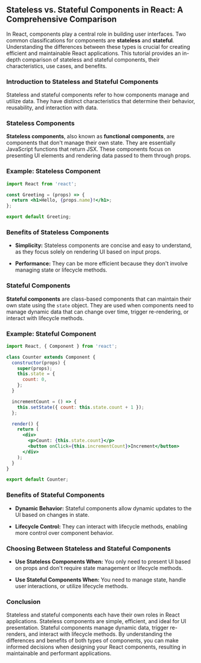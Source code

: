 ## Stateless vs. Stateful Components in React: A Comprehensive Comparison

In React, components play a central role in building user interfaces. Two common classifications for components are **stateless** and **stateful**. Understanding the differences between these types is crucial for creating efficient and maintainable React applications. This tutorial provides an in-depth comparison of stateless and stateful components, their characteristics, use cases, and benefits.

### Introduction to Stateless and Stateful Components

Stateless and stateful components refer to how components manage and utilize data. They have distinct characteristics that determine their behavior, reusability, and interaction with data.

### Stateless Components

**Stateless components**, also known as **functional components**, are components that don't manage their own state. They are essentially JavaScript functions that return JSX. These components focus on presenting UI elements and rendering data passed to them through props.

### Example: Stateless Component

```jsx
import React from 'react';

const Greeting = (props) => {
  return <h1>Hello, {props.name}!</h1>;
};

export default Greeting;
```

### Benefits of Stateless Components

- **Simplicity:** Stateless components are concise and easy to understand, as they focus solely on rendering UI based on input props.

- **Performance:** They can be more efficient because they don't involve managing state or lifecycle methods.

### Stateful Components

**Stateful components** are class-based components that can maintain their own state using the `state` object. They are used when components need to manage dynamic data that can change over time, trigger re-rendering, or interact with lifecycle methods.

### Example: Stateful Component

```jsx
import React, { Component } from 'react';

class Counter extends Component {
  constructor(props) {
    super(props);
    this.state = {
      count: 0,
    };
  }

  incrementCount = () => {
    this.setState({ count: this.state.count + 1 });
  };

  render() {
    return (
      <div>
        <p>Count: {this.state.count}</p>
        <button onClick={this.incrementCount}>Increment</button>
      </div>
    );
  }
}

export default Counter;
```

### Benefits of Stateful Components

- **Dynamic Behavior:** Stateful components allow dynamic updates to the UI based on changes in state.

- **Lifecycle Control:** They can interact with lifecycle methods, enabling more control over component behavior.

### Choosing Between Stateless and Stateful Components

- **Use Stateless Components When:** You only need to present UI based on props and don't require state management or lifecycle methods.

- **Use Stateful Components When:** You need to manage state, handle user interactions, or utilize lifecycle methods.

### Conclusion

Stateless and stateful components each have their own roles in React applications. Stateless components are simple, efficient, and ideal for UI presentation. Stateful components manage dynamic data, trigger re-renders, and interact with lifecycle methods. By understanding the differences and benefits of both types of components, you can make informed decisions when designing your React components, resulting in maintainable and performant applications.